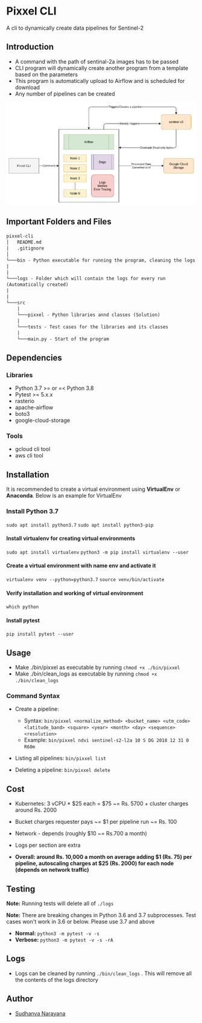 # Pixxel CLI

A cli to dynamically create data pipelines for Sentinel-2

## Introduction

* A command with the path of sentinal-2a images has to be passed
* CLI program will dynamically create another program from a template based on the parameters
* This program is automatically upload to Airflow and is scheduled for download
* Any number of pipelines can be created

![Pixxel Architecture](./assets/pixxel.png)

## Important Folders and Files

```
pixxel-cli
│   README.md
|   .gitignore
│
└───bin - Python executable for running the program, cleaning the logs
|
|
└───logs - Folder which will contain the logs for every run (Automatically created)
|
|
└───src
    |
    └───pixxel - Python libraries annd classes (Solution)
    |
    └───tests - Test cases for the libraries and its classes
    |
    └───main.py - Start of the program
```

## Dependencies

### Libraries

- Python 3.7 >= or =< Python 3.8
- Pytest >= 5.x.x
- rasterio
- apache-airflow
- boto3
- google-cloud-storage

### Tools

- gcloud cli tool
- aws cli tool

## Installation

It is recommended to create a virtual environment using **VirtualEnv** or **Anaconda**. Below is an example for VirtualEnv

### Install Python 3.7

```sudo apt install python3.7```
```sudo apt install python3-pip```

#### Install virtualenv for creating virtual environments

```sudo apt install virtualenv```
```python3 -m pip install virtualenv --user```

#### Create a virtual environment with name **env** and activate it

```virtualenv venv --python=python3.7```
```source venv/bin/activate```

#### Verify installation and working of virtual environment

```which python```

#### Install pytest

```pip install pytest --user```

## Usage

- Make ./bin/pixxel as executable by running ```chmod +x ./bin/pixxel```
- Make ./bin/clean_logs as executable by running ```chmod +x ./bin/clean_logs```

### Command Syntax

- Create a pipeline: 
  - Syntax: ```bin/pixxel <normalize_method> <bucket_name> <utm_code> <latitude_band> <square> <year> <month> <day> <sequence> <resolution>```
  - Example: ```bin/pixxel ndvi sentinel-s2-l2a 10 S DG 2018 12 31 0 R60m```

- Listing all pipelines: ```bin/pixxel list```
- Deleting a pipeline: ```bin/pixxel delete```

## Cost

- Kubernetes: 3 vCPU * $25 each = $75 ~= Rs. 5700 + cluster charges around Rs. 2000
- Bucket charges requester pays ~= $1 per pipeline run ~= Rs. 100
- Network - depends (roughly $10 ~= Rs.700 a month)
- Logs per section are extra
  
- **Overall: around Rs. 10,000 a month on average adding $1 (Rs. 75) per pipeline, autoscaling charges at $25 (Rs. 2000) for each node (depends on network traffic)**

## Testing

**Note:** Running tests will delete all of ```./logs```

**Note:** There are breaking changes in Python 3.6 and 3.7 subprocesses. Test cases won't work in 3.6 or below. Please use 3.7 and above

- **Normal:** ```python3 -m pytest -v -s```
- **Verbose:** ```python3 -m pytest -v -s -rA```

## Logs

- Logs can be cleaned by running ```./bin/clean_logs``` . This will remove all the contents of the logs directory
  
## Author

- [Sudhanva Narayana](https://sudhanva.me)